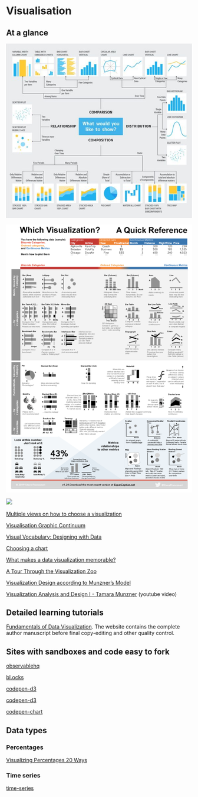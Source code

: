 # Visualisation

## At a glance

![](__media__/what-to-show.jpg)

![](__media__/which-visualisation.png)

![](https://images.squarespace-cdn.com/content/v1/59df9853cd0f68dd29301c12/1549060966864-EYFQZ7KXLM5OTZSVUXZ6/ke17ZwdGBToddI8pDm48kMVgL8OakcqvF0Q6e--IFvx7gQa3H78H3Y0txjaiv_0fDoOvxcdMmMKkDsyUqMSsMWxHk725yiiHCCLfrh8O1z4YTzHvnKhyp6Da-NYroOW3ZGjoBKy3azqku80C789l0gmXcXvEVFTLbYX9CdVcGe4SlH46SGbVCwgffUJBD22G2pB6SgW2tqcbZyJl9QTQfQ/Visualizing+Percentages+20.jpg?format=2500w)

[Multiple views on how to choose a visualization](https://medium.com/multiple-views-visualization-research-explained/multiple-views-on-how-to-choose-a-visualization-b3ffc99fcddc)

[Visualisation Graphic Continuum](https://policyviz.com/2014/09/09/graphic-continuum/)

[Visual Vocabulary: Designing with Data](https://ft-interactive.github.io/visual-vocabulary/)

[Choosing a chart](https://github.com/widged/data-for-good/wiki/Visualisation-::-Choosing-a-chart)

[What makes a data visualization memorable?](http://www.seas.harvard.edu/news/2013/10/what-makes-data-visualization-memorable)

[A Tour Through the Visualization Zoo](https://homes.cs.washington.edu/~jheer/files/zoo/)

[Visualization Design according to Munzner’s Model](https://ekipa2blog.wordpress.com/2016/04/17/visualization-design-according-to-munzners-model/)

[Visualization Analysis and Design I - Tamara Munzner](https://www.youtube.com/watch?v=IKSRwGZe8Oc) (youtube video)

## Detailed learning tutorials

[Fundamentals of Data Visualization](https://clauswilke.com/dataviz/). The website contains the complete author manuscript before final copy-editing and other quality control.

## Sites with sandboxes and code easy to fork

[observablehq](https://observablehq.com/@widged)

[bl.ocks](http://bl.ocks.org/)

[codepen-d3](https://codepen.io/search/pens?q=d3)

[codepen-d3](https://codepen.io/search/pens?q=d3)

[codepen-chart](https://codepen.io/search/pens?q=chart)

## Data types

### Percentages

[Visualizing Percentages 20 Ways](https://infonewt.com/percentages)

### Time series

[time-series](https://clauswilke.com/dataviz/time-series.html)
